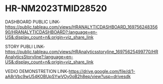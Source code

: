 # HR-NM2023TMID28520


DASHBOARD PUBLIC LINK-https://public.tableau.com/views/HRANALYTICDASHBOARD_16975624835690/HRANALYTICDASHBOARD?:language=en-US&:display_count=n&:origin=viz_share_link


STORY PUBLI LINK-https://public.tableau.com/views/HRAnalyticsstoryline_16975625499770/HRAnalyticsStoryline?:language=en-US&:display_count=n&:origin=viz_share_link


VEDIO DEMONSTRETION LINK-https://drive.google.com/file/d/1-aA8rVbc9wU54KOBUpSYwVOy0oB2h8ep/view?usp=drivesdk
